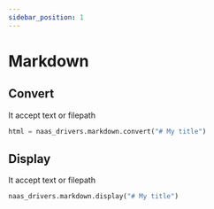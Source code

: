 ```yaml
---
sidebar_position: 1
---
```


# Markdown

## Convert

It accept text or filepath

```python
html = naas_drivers.markdown.convert("# My title")
```

## Display

It accept text or filepath

```python
naas_drivers.markdown.display("# My title")
```

